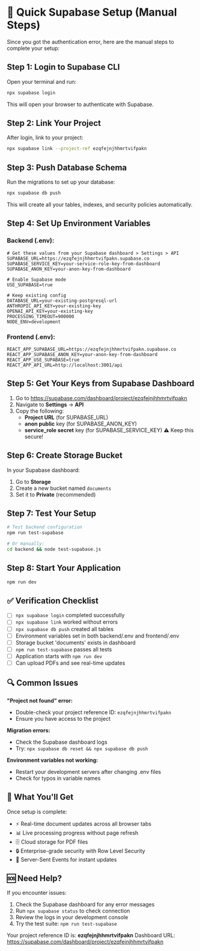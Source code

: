 # 🚀 Quick Supabase Setup (Manual Steps)

Since you got the authentication error, here are the manual steps to complete your setup:

## Step 1: Login to Supabase CLI

Open your terminal and run:
```bash
npx supabase login
```
This will open your browser to authenticate with Supabase.

## Step 2: Link Your Project

After login, link to your project:
```bash
npx supabase link --project-ref ezqfejnjhhmrtvifpakn
```

## Step 3: Push Database Schema

Run the migrations to set up your database:
```bash
npx supabase db push
```

This will create all your tables, indexes, and security policies automatically.

## Step 4: Set Up Environment Variables

### Backend (.env):
```env
# Get these values from your Supabase dashboard > Settings > API
SUPABASE_URL=https://ezqfejnjhhmrtvifpakn.supabase.co
SUPABASE_SERVICE_KEY=your-service-role-key-from-dashboard
SUPABASE_ANON_KEY=your-anon-key-from-dashboard

# Enable Supabase mode
USE_SUPABASE=true

# Keep existing config
DATABASE_URL=your-existing-postgresql-url
ANTHROPIC_API_KEY=your-existing-key
OPENAI_API_KEY=your-existing-key
PROCESSING_TIMEOUT=900000
NODE_ENV=development
```

### Frontend (.env):
```env
REACT_APP_SUPABASE_URL=https://ezqfejnjhhmrtvifpakn.supabase.co
REACT_APP_SUPABASE_ANON_KEY=your-anon-key-from-dashboard
REACT_APP_USE_SUPABASE=true
REACT_APP_API_URL=http://localhost:3001/api
```

## Step 5: Get Your Keys from Supabase Dashboard

1. Go to https://supabase.com/dashboard/project/ezqfejnjhhmrtvifpakn
2. Navigate to **Settings** → **API**
3. Copy the following:
   - **Project URL** (for SUPABASE_URL)
   - **anon public** key (for SUPABASE_ANON_KEY)
   - **service_role secret** key (for SUPABASE_SERVICE_KEY) ⚠️ Keep this secure!

## Step 6: Create Storage Bucket

In your Supabase dashboard:
1. Go to **Storage**
2. Create a new bucket named `documents`
3. Set it to **Private** (recommended)

## Step 7: Test Your Setup

```bash
# Test backend configuration
npm run test-supabase

# Or manually:
cd backend && node test-supabase.js
```

## Step 8: Start Your Application

```bash
npm run dev
```

## ✅ Verification Checklist

- [ ] `npx supabase login` completed successfully
- [ ] `npx supabase link` worked without errors  
- [ ] `npx supabase db push` created all tables
- [ ] Environment variables set in both backend/.env and frontend/.env
- [ ] Storage bucket 'documents' exists in dashboard
- [ ] `npm run test-supabase` passes all tests
- [ ] Application starts with `npm run dev`
- [ ] Can upload PDFs and see real-time updates

## 🔍 Common Issues

**"Project not found" error:**
- Double-check your project reference ID: `ezqfejnjhhmrtvifpakn`
- Ensure you have access to the project

**Migration errors:**
- Check the Supabase dashboard logs
- Try: `npx supabase db reset && npx supabase db push`

**Environment variables not working:**
- Restart your development servers after changing .env files
- Check for typos in variable names

## 🎯 What You'll Get

Once setup is complete:
- ⚡ Real-time document updates across all browser tabs
- 📊 Live processing progress without page refresh
- 🗄️ Cloud storage for PDF files  
- 🔒 Enterprise-grade security with Row Level Security
- 📡 Server-Sent Events for instant updates

## 🆘 Need Help?

If you encounter issues:
1. Check the Supabase dashboard for any error messages
2. Run `npx supabase status` to check connection
3. Review the logs in your development console
4. Try the test suite: `npm run test-supabase`

Your project reference ID is: **ezqfejnjhhmrtvifpakn** 
Dashboard URL: https://supabase.com/dashboard/project/ezqfejnjhhmrtvifpakn